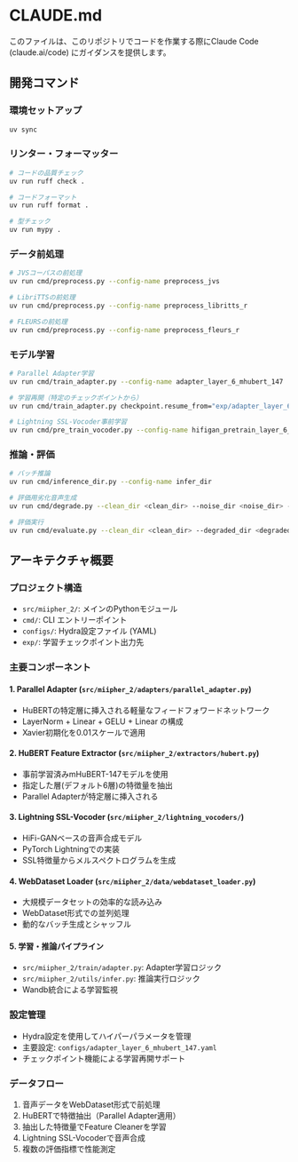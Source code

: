 # CLAUDE.md

このファイルは、このリポジトリでコードを作業する際にClaude Code (claude.ai/code) にガイダンスを提供します。

## 開発コマンド

### 環境セットアップ
```bash
uv sync
```

### リンター・フォーマッター
```bash
# コードの品質チェック
uv run ruff check .

# コードフォーマット
uv run ruff format .

# 型チェック
uv run mypy .
```

### データ前処理
```bash
# JVSコーパスの前処理
uv run cmd/preprocess.py --config-name preprocess_jvs

# LibriTTSの前処理
uv run cmd/preprocess.py --config-name preprocess_libritts_r

# FLEURSの前処理
uv run cmd/preprocess.py --config-name preprocess_fleurs_r
```

### モデル学習
```bash
# Parallel Adapter学習
uv run cmd/train_adapter.py --config-name adapter_layer_6_mhubert_147

# 学習再開（特定のチェックポイントから）
uv run cmd/train_adapter.py checkpoint.resume_from="exp/adapter_layer_6_mhubert_147/checkpoint_199k.pt" --config-name adapter_layer_6_mhubert_147

# Lightning SSL-Vocoder事前学習
uv run cmd/pre_train_vocoder.py --config-name hifigan_pretrain_layer_6_mhubert_147
```

### 推論・評価
```bash
# バッチ推論
uv run cmd/inference_dir.py --config-name infer_dir

# 評価用劣化音声生成
uv run cmd/degrade.py --clean_dir <clean_dir> --noise_dir <noise_dir> --out_dir <out_dir>

# 評価実行
uv run cmd/evaluate.py --clean_dir <clean_dir> --degraded_dir <degraded_dir> --restored_dir <restored_dir> --outfile <output_csv>
```

## アーキテクチャ概要

### プロジェクト構造
- `src/miipher_2/`: メインのPythonモジュール
- `cmd/`: CLI エントリーポイント
- `configs/`: Hydra設定ファイル (YAML)
- `exp/`: 学習チェックポイント出力先

### 主要コンポーネント

#### 1. Parallel Adapter (`src/miipher_2/adapters/parallel_adapter.py`)
- HuBERTの特定層に挿入される軽量なフィードフォワードネットワーク
- LayerNorm + Linear + GELU + Linear の構成
- Xavier初期化を0.01スケールで適用

#### 2. HuBERT Feature Extractor (`src/miipher_2/extractors/hubert.py`)
- 事前学習済みmHuBERT-147モデルを使用
- 指定した層(デフォルト6層)の特徴量を抽出
- Parallel Adapterが特定層に挿入される

#### 3. Lightning SSL-Vocoder (`src/miipher_2/lightning_vocoders/`)
- HiFi-GANベースの音声合成モデル
- PyTorch Lightningでの実装
- SSL特徴量からメルスペクトログラムを生成

#### 4. WebDataset Loader (`src/miipher_2/data/webdataset_loader.py`)
- 大規模データセットの効率的な読み込み
- WebDataset形式での並列処理
- 動的なバッチ生成とシャッフル

#### 5. 学習・推論パイプライン
- `src/miipher_2/train/adapter.py`: Adapter学習ロジック
- `src/miipher_2/utils/infer.py`: 推論実行ロジック
- Wandb統合による学習監視

### 設定管理
- Hydra設定を使用してハイパーパラメータを管理
- 主要設定: `configs/adapter_layer_6_mhubert_147.yaml`
- チェックポイント機能による学習再開サポート

### データフロー
1. 音声データをWebDataset形式で前処理
2. HuBERTで特徴抽出（Parallel Adapter適用）
3. 抽出した特徴量でFeature Cleanerを学習
4. Lightning SSL-Vocoderで音声合成
5. 複数の評価指標で性能測定